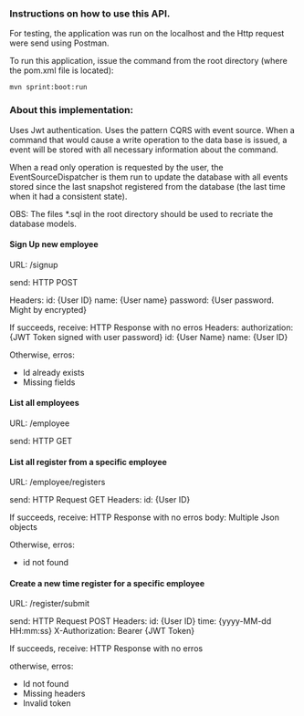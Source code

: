 ### Instructions on how to use this API. ##

For testing, the application was run on the localhost and the Http request were send using Postman.

To run this application, issue the command from the root directory (where the pom.xml file is located): 

```
mvn sprint:boot:run
```

### About this implementation: ###
Uses Jwt authentication.
Uses the pattern CQRS with event source.
When a command that would cause a write operation to the data base is issued, a event will be stored with all necessary information about the command.

When a read only operation is requested by the user, the EventSourceDispatcher is them run to update the database with all events stored since the last
snapshot registered from the database (the last time when it had a consistent state).

OBS: The files *.sql in the root directory should be used to recriate the database models.

#### Sign Up new employee ####

URL: /signup

send:
HTTP POST

Headers:
id: {User ID}
name: {User name}
password: {User password. Might by encrypted}

If succeeds, receive:
HTTP Response with no erros
Headers:
authorization: {JWT Token signed with user password}
id: {User Name}
name: {User ID}

Otherwise, erros:

* Id already exists
* Missing fields

#### List all employees ####

URL: /employee

send:
HTTP GET

#### List all register from a specific employee ####

URL: /employee/registers

send:
HTTP Request GET
Headers:
id: {User ID}

If succeeds, receive:
HTTP Response with no erros
body: 
Multiple Json objects

Otherwise, erros:

* id not found

#### Create a new time register for a specific employee ####

URL: /register/submit

send:
HTTP Request POST
Headers:
id: {User ID}
time: {yyyy-MM-dd HH:mm:ss}
X-Authorization: Bearer {JWT Token}

If succeeds, receive:
HTTP Response with no erros

otherwise, erros:

* Id not found
* Missing headers
* Invalid token
